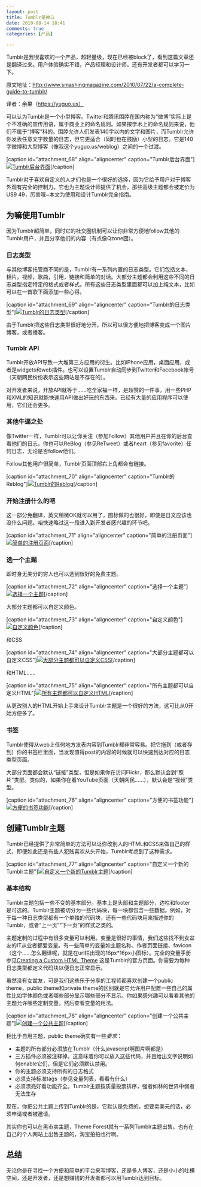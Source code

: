 ```yaml
---
layout: post
title: Tumblr是神马
date: 2010-08-14 18:41
comments: true
categories: [产品]

---
```


Tumblr是我很喜欢的一个产品，超轻量级，现在已经被block了，看到这篇文章还是翻译过来。用户体验确实不错，产品经理和设计师，还有开发者都可以学习一下。

原文地址：http://www.smashingmagazine.com/2010/07/22/a-complete-guide-to-tumblr/

译者：余果（https://yuguo.us）

可以认为Tumblr是一个小型博客。Twitter和腾讯围脖在国内称为“微博”实际上是个不准确的宣传用语，属于商业上的命名规则。如果按学术上的命名规则来说，他们不属于“博客”科的。围脖允许人们发表140字以内的文字和图片，而Tumblr允许你发表任意文字数量的日志，但它更适合（同时也在鼓励）小型的日志。它是140字微博和大型博客（像我这个yuguo.us/weblog）之间的一个过渡。

[caption id="attachment_68" align="aligncenter"  caption="Tumblr后台界面"]<a href="http://yuguo.us/files/2010/08/photopost.jpg"><img class="size-full wp-image-68" title="Tumblr后台界面" src="http://yuguo.us/files/2010/08/photopost.jpg" alt="Tumblr后台界面"   /></a>[/caption]

Tumblr对于喜欢自定义的人才们也是一个很好的选择，因为它给予用户对于博客外观有完全的控制力。它也为主题设计师提供了机会，那些高级主题都会被定价为US$9~$49，厉害哦~本文为使用和设计Tumblr完全指南。
<h2>为嘛使用Tumblr</h2>
因为Tumblr超简单，同时它的社交圈机制可以让你非常方便地follow其他的Tumblr用户，并且分享他们的内容（有点像Qzone囧）。
<h3>日志类型</h3>
与其他博客托管商不同的是，Tumblr有一系列内置的日志类型。它们包括文本，相片，视频，歌曲，引用，链接和简单的对话。大部分主题都会利用这些不同的日志类型指定特定的格式或者样式。所有这些日志类型里面都可以加上纯文本，比如可以在一首歌下面添加一些心得。

[caption id="attachment_69" align="aligncenter"  caption="Tumblr的日志类型"]<a href="http://yuguo.us/files/2010/08/posttypes.jpg"><img class="size-full wp-image-69" title="posttypes" src="http://yuguo.us/files/2010/08/posttypes.jpg" alt="Tumblr的日志类型"   /></a>[/caption]

由于Tumblr把这些日志类型很好地分开，所以可以很方便地把博客变成一个图片博客，或者播客。
<h3>Tumblr API</h3>
Tumblr开放API导致一大堆第三方应用的衍生。比如iPhone应用，桌面应用，或者是widgets和web插件。也可以设置Tumblr自动同步到Twitter和Facebook帐号（天朝网民纷纷表示这些网站是不存在的）。

对开发者来说，开放API就等于……吃全家福一样，是超赞的一件事。用一些PHP和XML的知识就能快速用API做出好玩的东西来。已经有大量的应用程序可以使用，它们还会更多。
<h3>其他牛逼之处</h3>
像Twitter一样，Tumblr可以让你关注（参加Follow）其他用户并且在你的后台查看他们的日志。你也可以ReBlog（参见ReTweet）或者heart（参见favorite）任何日志，无论是否follow他们。

Follow其他用户很简单，Tumblr页面顶部右上角都会有链接。

[caption id="attachment_70" align="aligncenter"  caption="Tumblr的Reblog"]<a href="http://yuguo.us/files/2010/08/reblogdashboard.jpg"><img class="size-full wp-image-70" title="reblogdashboard" src="http://yuguo.us/files/2010/08/reblogdashboard.jpg" alt="Tumblr的Reblog"   /></a>[/caption]
<h3>开始注册什么的吧</h3>
这一部分免翻译，英文稍微OK就可以用了，图标做的也很好，即使是日文应该也没什么问题。咱快速略过这一段进入到开发者感兴趣的环节吧。

[caption id="attachment_71" align="aligncenter"  caption="简单的注册页面"]<a href="http://yuguo.us/files/2010/08/signup.jpg"><img class="size-full wp-image-71" title="signup" src="http://yuguo.us/files/2010/08/signup.jpg" alt="简单的注册页面"   /></a>[/caption]
<h3>选一个主题</h3>
即时身无美分的穷人也可以选到很好的免费主题。

[caption id="attachment_72" align="aligncenter"  caption="选择一个主题"]<a href="http://yuguo.us/files/2010/08/tumblrthemes.jpg"><img class="size-full wp-image-72" title="tumblrthemes" src="http://yuguo.us/files/2010/08/tumblrthemes.jpg" alt="选择一个主题"   /></a>[/caption]

大部分主题都可以自定义颜色。

[caption id="attachment_73" align="aligncenter"  caption="自定义颜色"]<a href="http://yuguo.us/files/2010/08/appearanceoptions.jpg"><img class="size-full wp-image-73" title="appearanceoptions" src="http://yuguo.us/files/2010/08/appearanceoptions.jpg" alt="自定义颜色"   /></a>[/caption]

和CSS

[caption id="attachment_74" align="aligncenter"  caption="大部分主题都可以自定义CSS"]<a href="http://yuguo.us/files/2010/08/customcss.jpg"><img class="size-full wp-image-74" title="customcss" src="http://yuguo.us/files/2010/08/customcss.jpg" alt="大部分主题都可以自定义CSS"   /></a>[/caption]

和HTML……

[caption id="attachment_75" align="aligncenter"  caption="所有主题都可以自定义HTML"]<a href="http://yuguo.us/files/2010/08/customhtml.jpg"><img class="size-full wp-image-75" title="customhtml" src="http://yuguo.us/files/2010/08/customhtml.jpg" alt="所有主题都可以自定义HTML"   /></a>[/caption]

从更改别人的HTML开始上手来设计Tumblr主题是一个很好的方法，这可比从0开始方便多了。
<h3>书签</h3>
Tumblr使得从web上任何地方发表内容到Tumblr都非常容易。把它拖到（或者存到）你的书签栏里面，当发现值得post的内容的时候就可以快速到达对应的日志类型页面。

大部分页面都会默认“链接”类型，但是如果你在访问Flickr，那么默认会到“照片”类型。类似的，如果你在看YouTube页面（天朝网民……），默认会是“视频”类型。

[caption id="attachment_76" align="aligncenter"  caption="方便的书签功能"]<a href="http://yuguo.us/files/2010/08/bookmarklet.jpg"><img class="size-full wp-image-76" title="bookmarklet" src="http://yuguo.us/files/2010/08/bookmarklet.jpg" alt="方便的书签功能"   /></a>[/caption]
<h2>创建Tumblr主题</h2>
Tumblr已经提供了非常简单的方法可以让你改别人的HTML和CSS来做自己的样式，即便如此还是有些人犯贱喜欢从头开始，Tumblr考虑到了这种需求。

[caption id="attachment_77" align="aligncenter"  caption="自定义一个新的Tumblr主题"]<a href="http://yuguo.us/files/2010/08/customtheme.jpg"><img class="size-full wp-image-77" title="customtheme" src="http://yuguo.us/files/2010/08/customtheme.jpg" alt="自定义一个新的Tumblr主题"   /></a>[/caption]
<h3>基本结构</h3>
Tumblr主题包括一些不变的基本部分。基本上是头部和主题部分，边栏和footer是可选的。Tumblr主题被切分为一些代码块，每一块都包含一些数据。例如，对于每一种日志类型都有一个单独的代码块，还有一些代码块用来描述你的Tumblr，或者“上一页”“下一页”的样式之类的。

主题定制的过程中有很多变量可以利用。变量是很好的事情，我们这些找不到女盆友的IT从业者都爱变量。有一些简单的变量如主题名称、作者页面链接、favicon（这个……怎么翻译呢，就是在url栏出现的16px*16px小图标）。完全的变量手册参见<a href="http://www.tumblr.com/docs/en/custom_themes">Creating a Custom HTML Theme</a> 这是Tumblr的官方页面。你需要为每种日志类型都定义代码块以便日志正常显示。

虽然没有女盆友，可是我们这些乐于分享的工程师都喜欢创建一个public theme，public theme和private theme的区别就是它允许用户配置一些自己的属性比如字体颜色或者哪些部分显示哪些部分不显示。你如果感兴趣可以看看其他的主题允许哪些定制变量，然后查看变量的用法。

[caption id="attachment_78" align="aligncenter"  caption="创建一个公共主题"]<a href="http://yuguo.us/files/2010/08/submittheme.jpg"><img class="size-full wp-image-78" title="submittheme" src="http://yuguo.us/files/2010/08/submittheme.jpg" alt="创建一个公共主题"   /></a>[/caption]

相比于自用主题，public theme确实有一些<em>要求</em>：
<ul>
	<li>主题的所有部分必须放在Tumblr（什么javascript啊图片啊都是）</li>
	<li>三方插件必须被注释掉。这意味着你可以放入这些代码，并且给出文字说明如何enable它们，但是它们必须默认禁用。</li>
	<li>你的主题必须支持所有的日志格式</li>
	<li>必须支持标准tags（参见变量列表，看看有什么）</li>
	<li>必须漂亮好看功能齐全。Tumblr主题按质量投票排序，强者如林的世界中弱者无法生存</li></ul>
现在，你把公共主题上传到Tumblr的是，它默认是免费的。想要卖美元的话，必须申请或者被邀请。

其实你也可以在黑市卖主题，Theme Forest就有一系列Tumblr主题出售。也有在自己的个人网站上出售主题的，淘宝拍拍也行啊。
<h2>总结</h2>
无论你是在寻找一个方便和简单的平台来写博客，还是多人博客，还是小小的吐槽空间，还是开发者，还是想赚钱的开发者都可以用Tumblr达到目标。

